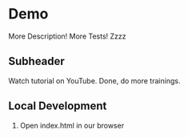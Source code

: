 # Demo

More Description!
More Tests! Zzzz 

## Subheader

Watch tutorial on YouTube.
Done, do more trainings.


## Local Development

1. Open index.html in our browser
